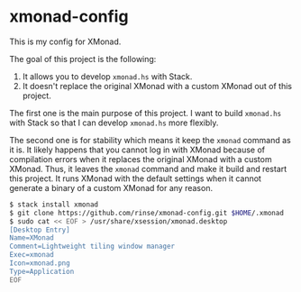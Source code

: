 # xmonad-config

This is my config for XMonad.

The goal of this project is the following:

1. It allows you to develop `xmonad.hs` with Stack.
2. It doesn't replace the original XMonad with a custom XMonad out of this project.

The first one is the main purpose of this project. I want to build `xmonad.hs` with Stack so that I can develop `xmonad.hs` more flexibly.

The second one is for stability which means it keep the `xmonad` command as it is. It likely happens that you cannot log in with XMonad because of compilation errors when it replaces the original XMonad with a custom XMonad. Thus, it leaves the `xmonad` command and make it build and restart this project. It runs XMonad with the default settings when it cannot generate a binary of a custom XMonad for any reason.

```bash
$ stack install xmonad
$ git clone https://github.com/rinse/xmonad-config.git $HOME/.xmonad
$ sudo cat << EOF > /usr/share/xsession/xmonad.desktop
[Desktop Entry]
Name=XMonad
Comment=Lightweight tiling window manager
Exec=xmonad
Icon=xmonad.png
Type=Application
EOF
```
